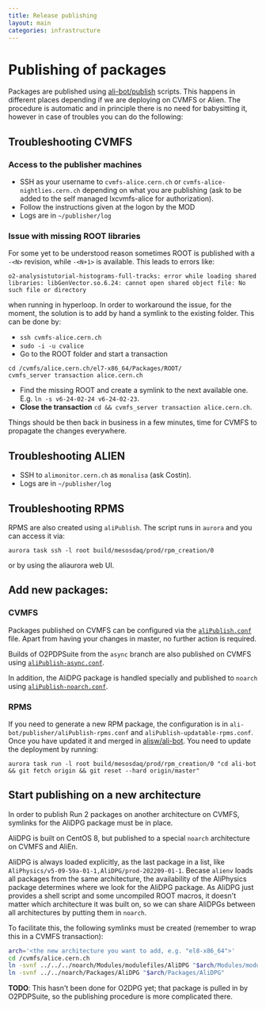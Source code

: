 ```yaml
---
title: Release publishing
layout: main
categories: infrastructure
---
```

# Publishing of packages

Packages are published using [ali-bot/publish](https://github.com/alisw/ali-bot/tree/master/publish) scripts. 
This happens in different places depending if we are deploying on CVMFS or Alien. The procedure
is automatic and in principle there is no need for babysitting it, however in
case of troubles you can do the following:

## Troubleshooting CVMFS

### Access to the publisher machines

* SSH as your username to `cvmfs-alice.cern.ch` or
  `cvmfs-alice-nightlies.cern.ch` depending on
  what you are publishing (ask to be added to the self managed lxcvmfs-alice for authorization).
* Follow the instructions given at the logon by the MOD
* Logs are in `~/publisher/log`

### Issue with missing ROOT libraries

For some yet to be understood reason sometimes ROOT is published with a `-<N>` revision, while `-<N+1>` is available.
This leads to errors like:

```
o2-analysistutorial-histograms-full-tracks: error while loading shared libraries: libGenVector.so.6.24: cannot open shared object file: No such file or directory
```

when running in hyperloop. In order to workaround the issue, for the moment, the solution is to add by hand a symlink to
the existing folder. This can be done by:

* `ssh cvmfs-alice.cern.ch`
* `sudo -i -u cvalice`
* Go to the ROOT folder and start a transaction

```
cd /cvmfs/alice.cern.ch/el7-x86_64/Packages/ROOT/
cvmfs_server transaction alice.cern.ch
```
* Find the missing ROOT and create a symlink to the next available one. E.g. `ln -s v6-24-02-24 v6-24-02-23`.
* **Close the transaction** `cd && cvmfs_server transaction alice.cern.ch`.

Things should be then back in business in a few minutes, time for CVMFS to propagate the changes everywhere.

## Troubleshooting ALIEN

* SSH to `alimonitor.cern.ch` as `monalisa` (ask Costin).
* Logs are in `~/publisher/log`

## Troubleshooting RPMS

RPMS are also created using `aliPublish`. The script runs in `aurora` and you can access it via:

```
aurora task ssh -l root build/mesosdaq/prod/rpm_creation/0
```

or by using the aliaurora web UI. 

## Add new packages:

### CVMFS

Packages published on CVMFS can be configured via the [`aliPublish.conf`][aliPublish-conf] file. Apart from having your changes in master, no further action is required.

Builds of O2PDPSuite from the `async` branch are also published on CVMFS using [`aliPublish-async.conf`][async-conf].

In addition, the AliDPG package is handled specially and published to `noarch` using [`aliPublish-noarch.conf`][noarch-conf].

[aliPublish-conf]: https://github.com/alisw/ali-bot/blob/master/publish/aliPublish.conf
[async-conf]: https://github.com/alisw/ali-bot/blob/master/publish/aliPublish-async.conf
[noarch-conf]: https://github.com/alisw/ali-bot/blob/master/publish/aliPublish-noarch.conf

### RPMS

If you need to generate a new RPM package, the configuration is in `ali-bot/publisher/aliPublish-rpms.conf` and `aliPublish-updatable-rpms.conf`. Once you have updated it and merged in [alisw/ali-bot](https://github.com/alisw/ali-bot). You need to update the deployment by running:

```
aurora task run -l root build/mesosdaq/prod/rpm_creation/0 "cd ali-bot && git fetch origin && git reset --hard origin/master"
```

## Start publishing on a new architecture

In order to publish Run 2 packages on another architecture on CVMFS, symlinks for the AliDPG package must be in place.

AliDPG is built on CentOS 8, but published to a special `noarch` architecture on CVMFS and AliEn.

AliDPG is always loaded explicitly, as the last package in a list, like `AliPhysics/v5-09-59a-01-1,AliDPG/prod-202209-01-1`. Becase `alienv` loads all packages from the same architecture, the availability of the AliPhysics package determines where we look for the AliDPG package. As AliDPG just provides a shell script and some uncompiled ROOT macros, it doesn't matter which architecture it was built on, so we can share AliDPGs between all architectures by putting them in `noarch`.

To facilitate this, the following symlinks must be created (remember to wrap this in a CVMFS transaction):

```bash
arch='<the new architecture you want to add, e.g. "el8-x86_64">'
cd /cvmfs/alice.cern.ch
ln -svnf ../../../noarch/Modules/modulefiles/AliDPG "$arch/Modules/modulefiles/AliDPG"
ln -svnf ../../noarch/Packages/AliDPG "$arch/Packages/AliDPG"
```

**TODO**: This hasn't been done for O2DPG yet; that package is pulled in by O2PDPSuite, so the publishing procedure is more complicated there.
